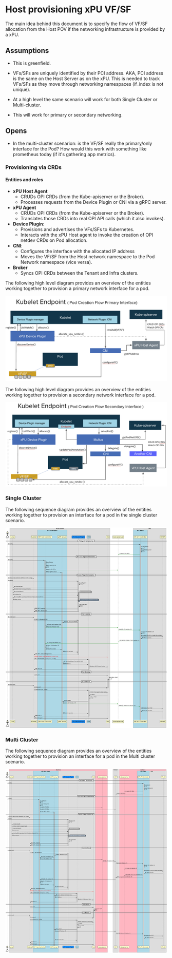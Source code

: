 # Host provisioning xPU VF/SF

The main idea behind this document is to specify the flow of VF/SF allocation from the Host POV if the networking infrastructure is provided by a xPU.

## Assumptions

- This is greenfield.

- VFs/SFs are uniquely identified by their PCI address. AKA, PCI address is the same on the Host Server as on the xPU. This is needed to track VFs/SFs as they move through networking namespaces (if_index is not unique).

- At a high level the same scenario will work for both Single Cluster or Multi-cluster.

- This will work for primary or secondary networking.

## Opens

- In the multi-cluster scenarion: is the VF/SF really the primary/only interface for the Pod? How would this work with something like prometheus today (if it's gathering app metrics).

### Provisioning via CRDs

#### Entities and roles

- **xPU Host Agent**
  - CRUDs OPI CRDs (from the Kube-apiserver or the Broker).
  - Processes requests from the Device Plugin or CNI via a gRPC server.
- **xPU Agent**
  - CRUDs OPI CRDs (from the Kube-apiserver or the Broker).
  - Translates those CRDs into real OPI API calls (which it also invokes).
- **Device Plugin**:
  - Provisions and advertises the VFs/SFs to Kubernetes.
  - Interacts with the xPU Host agent to invoke the creation of OPI netdev CRDs
    on Pod allocation.
- **CNI**:
  - Configures the interface with the allocated IP address
  - Moves the VF/SF from the Host network namespace to the Pod Network namespace
   (vice versa).
- **Broker**
  - Syncs OPI CRDs between the Tenant and Infra clusters.

The following high level diagram provides an overview of the entities working
together to provision a primary network interface for a pod.

![primary-int-provisioning-highlevel](./images/primary-int-provisioning-highlevel.png)

The following high level diagram provides an overview of the entities working
together to provision a secondary network interface for a pod.

![secondary-int-provisioning-highlevel](./images/secondary-int-provisioning-highlevel.png)

### Single Cluster

The following sequence diagram provides an overview of the entities working
together to provision an interface for a pod in the single cluster scenario.

![host-provisioning-xPU-VF](./images/host-provisioning-xPU-VF.png)

### Multi Cluster

The following sequence diagram provides an overview of the entities working
together to provision an interface for a pod in the Multi cluster scenario.

![host-provisioning-xPU-VF-multi-cluster](./images/host-provisioning-xPU-VF-multi-cluster.png)
